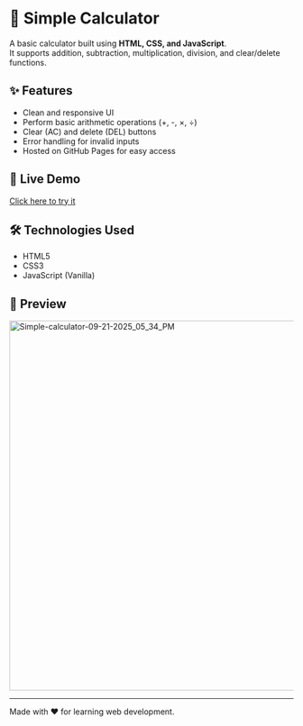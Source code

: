 # 🧮 Simple Calculator

A basic calculator built using **HTML, CSS, and JavaScript**.  
It supports addition, subtraction, multiplication, division, and clear/delete functions.  

## ✨ Features
- Clean and responsive UI
- Perform basic arithmetic operations (+, -, ×, ÷)
- Clear (AC) and delete (DEL) buttons
- Error handling for invalid inputs
- Hosted on GitHub Pages for easy access

## 🚀 Live Demo
[Click here to try it]()

## 🛠️ Technologies Used
- HTML5
- CSS3
- JavaScript (Vanilla)

## 📸 Preview
<img width="1366" height="657" alt="Simple-calculator-09-21-2025_05_34_PM" src="https://github.com/user-attachments/assets/58c04726-c687-44cf-a3e4-03f0d789f203" />


---
Made with ❤️ for learning web development.

